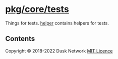 # [pkg/core/tests](./pkg/core/tests)

Things for tests. [helper](./helper/) contains helpers for tests.

<!-- ToC start -->
##  Contents

<!-- ToC end -->

Copyright © 2018-2022 Dusk Network
[MIT Licence](https://github.com/dusk-network/dusk-blockchain/blob/master/LICENSE)
